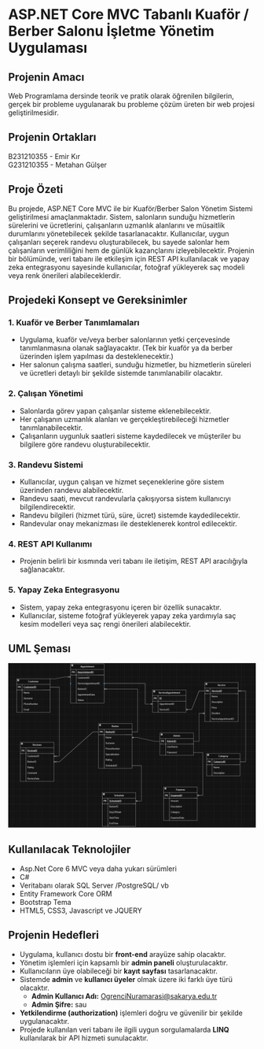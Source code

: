 # ASP.NET Core MVC Tabanlı Kuaför / Berber Salonu İşletme Yönetim Uygulaması

## Projenin Amacı
 Web Programlama dersinde teorik ve pratik olarak öğrenilen bilgilerin, gerçek bir probleme uygulanarak bu probleme çözüm üreten bir web projesi geliştirilmesidir.

## Projenin Ortakları
 B231210355    -    Emir Kır <br>
 G231210355    -    Metahan Gülşer

 ## Proje Özeti 

Bu projede, ASP.NET Core MVC ile bir Kuaför/Berber Salon Yönetim Sistemi geliştirilmesi amaçlanmaktadır. Sistem, salonların sunduğu hizmetlerin sürelerini ve ücretlerini, 
çalışanların uzmanlık alanlarını ve müsaitlik durumlarını yönetebilecek şekilde tasarlanacaktır. Kullanıcılar, uygun çalışanları seçerek randevu oluşturabilecek, 
bu sayede salonlar hem çalışanların verimliliğini hem de günlük kazançlarını izleyebilecektir. Projenin bir bölümünde, veri tabanı ile etkileşim için REST API kullanılacak 
ve yapay zeka entegrasyonu sayesinde kullanıcılar, fotoğraf yükleyerek saç modeli veya renk önerileri alabileceklerdir.

## Projedeki Konsept ve Gereksinimler

### 1. Kuaför ve Berber Tanımlamaları
- Uygulama, kuaför ve/veya berber salonlarının yetki çerçevesinde tanımlanmasına olanak sağlayacaktır. (Tek bir kuaför ya da berber üzerinden işlem yapılması da desteklenecektir.)
- Her salonun çalışma saatleri, sunduğu hizmetler, bu hizmetlerin süreleri ve ücretleri detaylı bir şekilde sistemde tanımlanabilir olacaktır.

### 2. Çalışan Yönetimi
- Salonlarda görev yapan çalışanlar sisteme eklenebilecektir.
- Her çalışanın uzmanlık alanları ve gerçekleştirebileceği hizmetler tanımlanabilecektir.
- Çalışanların uygunluk saatleri sisteme kaydedilecek ve müşteriler bu bilgilere göre randevu oluşturabilecektir.

### 3. Randevu Sistemi
- Kullanıcılar, uygun çalışan ve hizmet seçeneklerine göre sistem üzerinden randevu alabilecektir.
- Randevu saati, mevcut randevularla çakışıyorsa sistem kullanıcıyı bilgilendirecektir.
- Randevu bilgileri (hizmet türü, süre, ücret) sistemde kaydedilecektir.
- Randevular onay mekanizması ile desteklenerek kontrol edilecektir.

### 4. REST API Kullanımı
- Projenin belirli bir kısmında veri tabanı ile iletişim, REST API aracılığıyla sağlanacaktır.

### 5. Yapay Zeka Entegrasyonu
- Sistem, yapay zeka entegrasyonu içeren bir özellik sunacaktır.
- Kullanıcılar, sisteme fotoğraf yükleyerek yapay zeka yardımıyla saç kesim modelleri veya saç rengi önerileri alabilecektir.

## UML Şeması

![UML Diyagramı](https://github.com/Metehanglsr/Web-Programlama/raw/main/images/BarberAppUML.png)

## Kullanılacak Teknolojiler

- Asp.Net Core 6 MVC  veya daha yukarı sürümleri 
- C# 
- Veritabanı olarak SQL Server /PostgreSQL/ vb 
- Entity Framework Core ORM 
- Bootstrap Tema 
- HTML5, CSS3, Javascript ve JQUERY

## Projenin Hedefleri

- Uygulama, kullanıcı dostu bir **front-end** arayüze sahip olacaktır.
- Yönetim işlemleri için kapsamlı bir **admin paneli** oluşturulacaktır.
- Kullanıcıların üye olabileceği bir **kayıt sayfası** tasarlanacaktır.
- Sistemde **admin** ve **kullanıcı üyeler** olmak üzere iki farklı üye türü olacaktır. <BR>
    -  **Admin Kullanıcı Adı:** OgrenciNuramarasi@sakarya.edu.tr <BR>
    -  **Admin Şifre:** sau 
- **Yetkilendirme (authorization)** işlemleri doğru ve güvenilir bir şekilde uygulanacaktır.
- Projede kullanılan veri tabanı ile ilgili uygun sorgulamalarda **LINQ** kullanılarak bir API hizmeti sunulacaktır.
